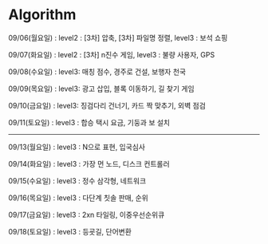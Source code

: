 # Algorithm

09/06(월요일) : level2 : [3차] 압축, [3차] 파일명 정렬, level3 : 보석 쇼핑

09/07(화요일) : level2 : [3차] n진수 게임, level3 : 불량 사용자, GPS

09/08(수요일) : level3: 매칭 점수, 경주로 건설, 보행자 천국

09/09(목요일) : level3: 광고 삽입, 블록 이동하기, 길 찾기 게임

09/10(금요일) : level3: 징검다리 건너기, 카드 짝 맞추기, 외벽 점검

09/11(토요일) : level3 : 합승 택시 요금, 기둥과 보 설치

---

09/13(월요일) : level3 : N으로 표현, 입국심사

09/14(화요일) : level3 : 가장 먼 노드, 디스크 컨트롤러

09/15(수요일) : level3 : 정수 삼각형, 네트워크

09/16(목요일) : level3 : 다단계 칫솔 판매, 순위

09/17(금요일) : level3 : 2xn 타일링, 이중우선순위큐

09/18(토요일) : level3 : 등굣길, 단어변환